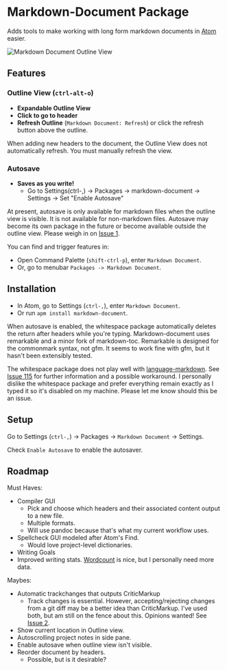 
# Markdown-Document Package

Adds tools to make working with long form markdown documents in [Atom](https://atom.io) easier.

![Markdown Document Outline View](http://i.imgur.com/IzBZVJU.gif)

## Features

### Outline View (`ctrl-alt-o`)

- **Expandable Outline View** 
- **Click to go to header**
- **Refresh Outline** (`Markdown Document: Refresh`) or click the refresh button above the outline.

When adding new headers to the document, the Outline View does not automatically refresh. You must manually refresh the view.

### Autosave

- **Saves as you write!**
  * Go to Settings(ctrl-,) -> Packages -> markdown-document -> Settings -> Set "Enable Autosave"

At present, autosave is only available for markdown files when the outline view is visible. It is not available for non-markdown files. Autosave may become its own package in the future or become available outside the outline view. Please weigh in on [Issue 1](https://github.com/kcyarn/markdown-document/issues/1).

You can find and trigger features in:

- Open Command Palette (`shift-ctrl-p`), enter `Markdown Document`.
- Or, go to menubar `Packages -> Markdown Document`.

## Installation

- In Atom, go to Settings (`ctrl-,`), enter `Markdown Document`.
- Or run `apm install markdown-document`.

When autosave is enabled, the whitespace package automatically deletes the return after headers while you're typing. Markdown-document uses remarkable and a minor fork of markdown-toc. Remarkable is designed for the commonmark syntax, not gfm. It seems to work fine with gfm, but it hasn't been extensibly tested.

The whitespace package does not play well with [language-markdown](https://atom.io/packages/language-markdown). See [Issue 115](https://github.com/burodepeper/language-markdown/issues/115) for further information and a possible workaround. I personally dislike the whitespace package and prefer everything remain exactly as I typed it so it's disabled on my machine. Please let me know should this be an issue.

## Setup

Go to Settings (`ctrl-,`) -> Packages -> `Markdown Document` -> Settings.

Check `Enable Autosave` to enable the autosaver. 

## Roadmap

Must Haves:

- Compiler GUI
    * Pick and choose which headers and their associated content output to a new file.
    * Multiple formats.
    * Will use pandoc because that's what my current workflow uses.
- Spellcheck GUI modeled after Atom's Find.
    * Would love project-level dictionaries.
- Writing Goals
- Improved writing stats. [Wordcount](https://atom.io/packages/wordcount) is nice, but I personally need more data.

Maybes:

- Automatic trackchanges that outputs CriticMarkup
    * Track changes is essential. However, accepting/rejecting changes from a git diff may be a better idea than CriticMarkup. I've used both, but am still on the fence about this. Opinions wanted! See [Issue 2](https://github.com/kcyarn/markdown-document/issues/2).
- Show current location in Outline view.
-  Autoscrolling project notes in side pane.
- Enable autosave when outline view isn't visible.
- Reorder document by headers.
    * Possible, but is it desirable?

